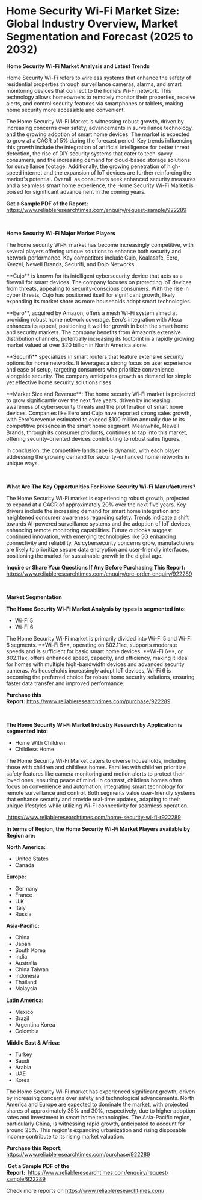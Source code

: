 <p><h1>Home Security Wi-Fi Market Size: Global Industry Overview, Market Segmentation and Forecast (2025 to 2032)</h1></p><p><strong>Home Security Wi-Fi Market Analysis and Latest Trends</strong></p>
<p><p>Home Security Wi-Fi refers to wireless systems that enhance the safety of residential properties through surveillance cameras, alarms, and smart monitoring devices that connect to the home’s Wi-Fi network. This technology allows homeowners to remotely monitor their properties, receive alerts, and control security features via smartphones or tablets, making home security more accessible and convenient.</p><p>The Home Security Wi-Fi Market is witnessing robust growth, driven by increasing concerns over safety, advancements in surveillance technology, and the growing adoption of smart home devices. The market is expected to grow at a CAGR of 5% during the forecast period. Key trends influencing this growth include the integration of artificial intelligence for better threat detection, the rise of DIY security systems that cater to tech-savvy consumers, and the increasing demand for cloud-based storage solutions for surveillance footage. Additionally, the growing penetration of high-speed internet and the expansion of IoT devices are further reinforcing the market's potential. Overall, as consumers seek enhanced security measures and a seamless smart home experience, the Home Security Wi-Fi Market is poised for significant advancement in the coming years.</p></p>
<p><strong>Get a Sample PDF of the Report:&nbsp;</strong> <a href="https://www.reliableresearchtimes.com/enquiry/request-sample/922289?utm_campaign=2455&utm_medium=2&utm_source=Github&utm_content=ia&utm_term=15022025&utm_id=home-security-wi-fi">https://www.reliableresearchtimes.com/enquiry/request-sample/922289</a></p>
<p>&nbsp;</p>
<p><strong>Home Security Wi-Fi Major Market Players</strong></p>
<p><p>The home security Wi-Fi market has become increasingly competitive, with several players offering unique solutions to enhance both security and network performance. Key competitors include Cujo, Koalasafe, Eero, Keezel, Newell Brands, Securifi, and Dojo Networks.</p><p>**Cujo** is known for its intelligent cybersecurity device that acts as a firewall for smart devices. The company focuses on protecting IoT devices from threats, appealing to security-conscious consumers. With the rise in cyber threats, Cujo has positioned itself for significant growth, likely expanding its market share as more households adopt smart technologies.</p><p>**Eero**, acquired by Amazon, offers a mesh Wi-Fi system aimed at providing robust home network coverage. Eero’s integration with Alexa enhances its appeal, positioning it well for growth in both the smart home and security markets. The company benefits from Amazon’s extensive distribution channels, potentially increasing its footprint in a rapidly growing market valued at over $20 billion in North America alone.</p><p>**Securifi** specializes in smart routers that feature extensive security options for home networks. It leverages a strong focus on user experience and ease of setup, targeting consumers who prioritize convenience alongside security. The company anticipates growth as demand for simple yet effective home security solutions rises.</p><p>**Market Size and Revenue**: The home security Wi-Fi market is projected to grow significantly over the next five years, driven by increasing awareness of cybersecurity threats and the proliferation of smart home devices. Companies like Eero and Cujo have reported strong sales growth, with Eero's revenue estimated to exceed $100 million annually due to its competitive presence in the smart home segment. Meanwhile, Newell Brands, through its consumer products, continues to tap into this market, offering security-oriented devices contributing to robust sales figures.</p><p>In conclusion, the competitive landscape is dynamic, with each player addressing the growing demand for security-enhanced home networks in unique ways.</p></p>
<p>&nbsp;</p>
<p><strong>What Are The Key Opportunities For Home Security Wi-Fi Manufacturers?</strong></p>
<p><p>The Home Security Wi-Fi market is experiencing robust growth, projected to expand at a CAGR of approximately 20% over the next five years. Key drivers include the increasing demand for smart home integration and heightened consumer awareness regarding safety. Trends indicate a shift towards AI-powered surveillance systems and the adoption of IoT devices, enhancing remote monitoring capabilities. Future outlooks suggest continued innovation, with emerging technologies like 5G enhancing connectivity and reliability. As cybersecurity concerns grow, manufacturers are likely to prioritize secure data encryption and user-friendly interfaces, positioning the market for sustainable growth in the digital age.</p></p>
<p><strong>Inquire or Share Your Questions If Any Before Purchasing This Report:</strong> <a href="https://www.reliableresearchtimes.com/enquiry/pre-order-enquiry/922289?utm_campaign=2455&utm_medium=2&utm_source=Github&utm_content=ia&utm_term=15022025&utm_id=home-security-wi-fi">https://www.reliableresearchtimes.com/enquiry/pre-order-enquiry/922289</a></p>
<p>&nbsp;</p>
<p><strong>Market Segmentation</strong></p>
<p><strong>The Home Security Wi-Fi Market Analysis by types is segmented into:</strong></p>
<p><ul><li>Wi-Fi 5</li><li>Wi-Fi 6</li></ul></p>
<p><p>The Home Security Wi-Fi market is primarily divided into Wi-Fi 5 and Wi-Fi 6 segments. **Wi-Fi 5**, operating on 802.11ac, supports moderate speeds and is sufficient for basic smart home devices. **Wi-Fi 6**, or 802.11ax, offers enhanced speed, capacity, and efficiency, making it ideal for homes with multiple high-bandwidth devices and advanced security cameras. As households increasingly adopt IoT devices, Wi-Fi 6 is becoming the preferred choice for robust home security solutions, ensuring faster data transfer and improved performance.</p></p>
<p><strong>Purchase this Report:&nbsp;</strong><a href="https://www.reliableresearchtimes.com/purchase/922289?utm_campaign=2455&utm_medium=2&utm_source=Github&utm_content=ia&utm_term=15022025&utm_id=home-security-wi-fi">https://www.reliableresearchtimes.com/purchase/922289</a></p>
<p>&nbsp;</p>
<p><strong>The Home Security Wi-Fi Market Industry Research by Application is segmented into:</strong></p>
<p><ul><li>Home With Children</li><li>Childless Home</li></ul></p>
<p><p>The Home Security Wi-Fi Market caters to diverse households, including those with children and childless homes. Families with children prioritize safety features like camera monitoring and motion alerts to protect their loved ones, ensuring peace of mind. In contrast, childless homes often focus on convenience and automation, integrating smart technology for remote surveillance and control. Both segments value user-friendly systems that enhance security and provide real-time updates, adapting to their unique lifestyles while utilizing Wi-Fi connectivity for seamless operation.</p></p>
<p><a href="https://www.reliableresearchtimes.com/home-security-wi-fi-r922289?utm_campaign=2455&utm_medium=2&utm_source=Github&utm_content=ia&utm_term=15022025&utm_id=home-security-wi-fi">&nbsp;https://www.reliableresearchtimes.com/home-security-wi-fi-r922289</a></p>
<p><strong>In terms of Region, the Home Security Wi-Fi Market Players available by Region are:</strong></p>
<p>
    <p> <strong> North America: </strong>
        <ul>
            <li>United States</li>
            <li>Canada</li>
        </ul>
        </p> 
    <p> <strong> Europe: </strong>
        <ul>
            <li>Germany</li>
            <li>France</li>
            <li>U.K.</li>
            <li>Italy</li>
            <li>Russia</li>
        </ul>
        </p> 
    <p> <strong> Asia-Pacific: </strong>
        <ul>
            <li>China</li>
            <li>Japan</li>
            <li>South Korea</li>
            <li>India</li>
            <li>Australia</li>
            <li>China Taiwan</li>
            <li>Indonesia</li>
            <li>Thailand</li>
            <li>Malaysia</li>
        </ul>
        </p> 
    <p> <strong> Latin America: </strong>
        <ul>
            <li>Mexico</li>
            <li>Brazil</li>
            <li>Argentina Korea</li>
            <li>Colombia</li>
        </ul>
        </p> 
    <p> <strong> Middle East & Africa: </strong>
        <ul>
            <li>Turkey</li>
            <li>Saudi</li>
            <li>Arabia</li>
            <li>UAE</li>
            <li>Korea</li>
        </ul>
    </p>
    </p>
<p><p>The Home Security Wi-Fi market has experienced significant growth, driven by increasing concerns over safety and technological advancements. North America and Europe are expected to dominate the market, with projected shares of approximately 35% and 30%, respectively, due to higher adoption rates and investment in smart home technologies. The Asia-Pacific region, particularly China, is witnessing rapid growth, anticipated to account for around 25%. This region's expanding urbanization and rising disposable income contribute to its rising market valuation.</p></p>
<p><strong>Purchase this Report: </strong><a href="https://www.reliableresearchtimes.com/purchase/922289?utm_campaign=2455&utm_medium=2&utm_source=Github&utm_content=ia&utm_term=15022025&utm_id=home-security-wi-fi">https://www.reliableresearchtimes.com/purchase/922289</a></p>
<p>&nbsp;<strong>Get a Sample PDF of the Report:&nbsp;&nbsp;</strong><a href="https://www.reliableresearchtimes.com/enquiry/request-sample/922289?utm_campaign=2455&utm_medium=2&utm_source=Github&utm_content=ia&utm_term=15022025&utm_id=home-security-wi-fi">https://www.reliableresearchtimes.com/enquiry/request-sample/922289</a></p>
<p><strong></strong></p>
<p>Check more reports on <a href="https://www.reliableresearchtimes.com/?utm_campaign=2455&utm_medium=2&utm_source=Github&utm_content=ia&utm_term=15022025&utm_id=home-security-wi-fi">https://www.reliableresearchtimes.com/</a></p>